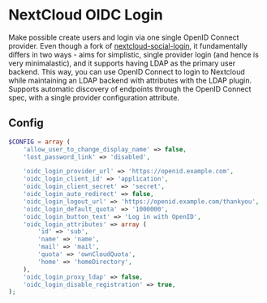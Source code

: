 # NextCloud OIDC Login

Make possible create users and login via one single OpenID Connect provider. Even though a fork of [nextcloud-social-login](https://github.com/zorn-v/nextcloud-social-login), it fundamentally differs in two ways - aims for simplistic, single provider login (and hence is very minimalastic), and it supports having LDAP as the primary user backend. This way, you can use OpenID Connect to login to Nextcloud while maintaining an LDAP backend with attributes with the LDAP plugin. Supports automatic discovery of endpoints through the OpenID Connect spec, with a single provider configuration attribute.

## Config

```php
$CONFIG = array (
    'allow_user_to_change_display_name' => false,
    'lost_password_link' => 'disabled',

    'oidc_login_provider_url' => 'https://openid.example.com',
    'oidc_login_client_id' => 'application',
    'oidc_login_client_secret' => 'secret',
    'oidc_login_auto_redirect' => false,
    'oidc_login_logout_url' => 'https://openid.example.com/thankyou',
    'oidc_login_default_quota' => '1000000',
    'oidc_login_button_text' => 'Log in with OpenID',
    'oidc_login_attributes' => array (
        'id' => 'sub',
        'name' => 'name',
        'mail' => 'mail',
        'quota' => 'ownCloudQuota',
        'home' => 'homeDirectory',
    ),
    'oidc_login_proxy_ldap' => false,
    'oidc_login_disable_registration' => true,
);
```
